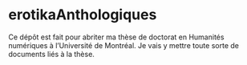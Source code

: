 # erotikaAnthologiques

Ce dépôt est fait pour abriter ma thèse de doctorat en Humanités numériques à l’Université de Montréal.
Je vais y mettre toute sorte de documents liés à la thèse.
